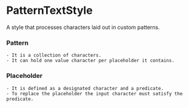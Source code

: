 #  PatternTextStyle

A style that processes characters laid out in custom patterns.

### Pattern

    - It is a collection of characters.
    - It can hold one value character per placeholder it contains.
    
### Placeholder

    - It is defined as a designated character and a predicate.
    - To replace the placeholder the input character must satisfy the predicate.
